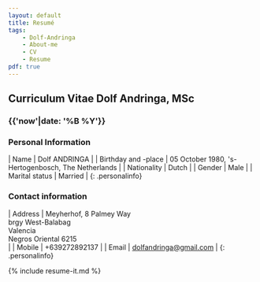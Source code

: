 ```yaml
---
layout: default
title: Resumé
tags:
    - Dolf-Andringa
    - About-me
    - CV
    - Resume
pdf: true
---
```

## Curriculum Vitae Dolf Andringa, MSc ##

<h3 class='date'>{{'now'|date: '%B %Y'}}</h3>

### Personal Information ###

| Name                | Dolf ANDRINGA |
| Birthday and -place | 05 October 1980, 's-Hertogenbosch, The Netherlands |
| Nationality         |  Dutch |
| Gender              | Male |
| Marital status      | Married |
{: .personalinfo}

### Contact information ###

| Address | Meyherhof, 8 Palmey Way<br />brgy West-Balabag<br />Valencia<br />Negros Oriental 6215<br /> |
| Mobile | +639272892137 |
| Email | dolfandringa@gmail.com |
{: .personalinfo}

{% include resume-it.md %}
